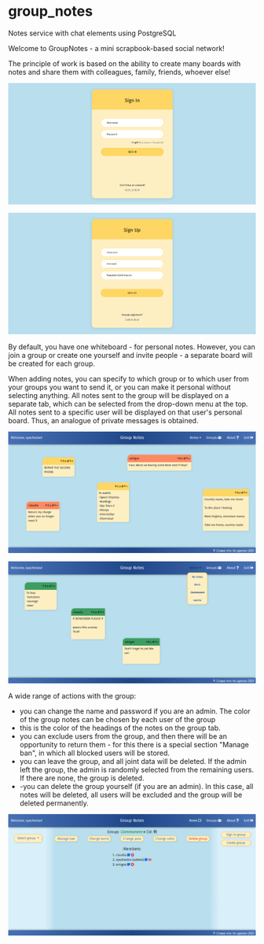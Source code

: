 # group_notes
Notes service with chat elements using PostgreSQL

Welcome to GroupNotes - a mini scrapbook-based social network!    

The principle of work is based on the ability to create many boards with notes and share them with colleagues, family, friends, whoever else! 

![Alt text](/screenshots/login.png?raw=true "Optional Title")

![Alt text](/screenshots/signup.png?raw=true "Optional Title")

By default, you have one whiteboard - for personal notes. However, you can join a group or create one yourself and invite people - a separate board will be created for each group.    

When adding notes, you can specify to which group or to which user from your groups you want to send it, or you can make it personal without selecting anything. All notes sent to the group will be displayed on a separate tab, which can be selected from the drop-down menu at the top. All notes sent to a specific user will be displayed on that user's personal board. Thus, an analogue of private messages is obtained.  

![Alt text](/screenshots/my_notes.png?raw=true "Optional Title")

![Alt text](/screenshots/group_notes.png?raw=true "Optional Title")


A wide range of actions with the group: 
- you can change the name and password if you are an admin. The color of the group notes can be chosen by each user of the group 
- this is the color of the headings of the notes on the group tab. 
- you can exclude users from the group, and then there will be an opportunity to return them - for this there is a special section "Manage ban", in which all blocked users will be stored. 
- you can leave the group, and all joint data will be deleted. If the admin left the group, the admin is randomly selected from the remaining users. If there are none, the group is deleted. 
- -you can delete the group yourself (if you are an admin). In this case, all notes will be deleted, all users will be excluded and the group will be deleted permanently. 

![Alt text](/screenshots/group_management.png?raw=true "Optional Title")
